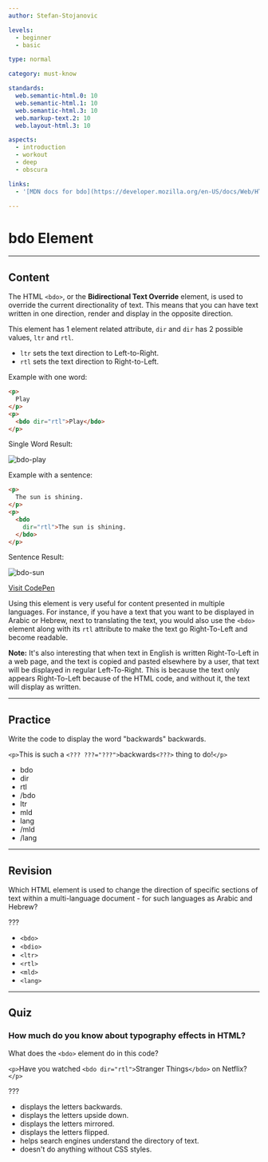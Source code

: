 ```yaml
---
author: Stefan-Stojanovic

levels:
  - beginner
  - basic

type: normal

category: must-know

standards:
  web.semantic-html.0: 10
  web.semantic-html.1: 10
  web.semantic-html.3: 10
  web.markup-text.2: 10
  web.layout-html.3: 10

aspects:
  - introduction
  - workout
  - deep
  - obscura

links:
  - '[MDN docs for bdo](https://developer.mozilla.org/en-US/docs/Web/HTML/Element/bdo){website}'

---
```

# bdo Element
---
## Content

The HTML `<bdo>`, or the **Bidirectional Text Override** element, is used to override the current directionality of text. This means that you can have text written in one direction, render and display in the opposite direction.

This element has 1 element related attribute, `dir` and `dir` has 2 possible values, `ltr` and `rtl`.
 - `ltr` sets the text direction to Left-to-Right.
 - `rtl` sets the text direction to Right-to-Left.

Example with one word:
```html
<p>
  Play
</p>
<p>
  <bdo dir="rtl">Play</bdo>
</p>
```
Single Word Result:

![bdo-play](https://img.enkipro.com/da3b981509e8c795f16933d9e872a778.png)

Example with a sentence:
```html
<p>
  The sun is shining.
</p>
<p>
  <bdo
    dir="rtl">The sun is shining.
  </bdo>
</p>
```
Sentence Result:

![bdo-sun](https://img.enkipro.com/20500383239799793b6f04b204512c10.png)

[Visit CodePen](https://codepen.io/enkidevs/pen/vrVBWQ)

Using this element is very useful for content presented in multiple languages. For instance, if you have a text that you want to be displayed in Arabic or Hebrew, next to translating the text, you would also use the `<bdo>` element along with its `rtl` attribute to make the text go Right-To-Left and become readable.

**Note:** It's also interesting that when text in English is written Right-To-Left in a web page, and the text is copied and pasted elsewhere by a user, that text will be displayed in regular Left-To-Right. This is because the text only appears Right-To-Left because of the HTML code, and without it, the text will display as written.

---
## Practice

Write the code to display the word "backwards" backwards.

`<p>`This is such a `<??? ???="???">`backwards`<???>` thing to do!`</p>`

* bdo
* dir
* rtl
* /bdo
* ltr
* mld
* lang
* /mld
* /lang

---
## Revision

Which HTML element is used to change the direction of specific sections of text within a multi-language document - for such languages as Arabic and Hebrew?

???

* `<bdo>`
* `<bdio>`
* `<ltr>`
* `<rtl>`
* `<mld>`
* `<lang>`

---
## Quiz

### How much do you know about typography effects in HTML?

What does the `<bdo>` element do in this code?

`<p>`Have you watched `<bdo dir="rtl">`Stranger Things`</bdo>` on Netflix?`</p>`

???

* displays the letters backwards.
* displays the letters upside down.
* displays the letters mirrored.
* displays the letters flipped.
* helps search engines understand the directory of text.
* doesn't do anything without CSS styles.
